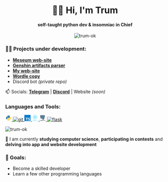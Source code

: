<h1 align="center"><b>✌🏻 Hi, I'm Trum</b></h1>
<h4 align="center">self-taught python dev & insomniac in Chief</h4>

<p align="center"> <img src="https://komarev.com/ghpvc/?username=trum-ok&label=Profile%20views&color=0e75b6&color=grey" alt="trum-ok" /> </p>


<h3>👨‍💻 Projects under development:</h3>

<ul>
    <li><b><a href="https://github.com/Trum-ok/museum">Meseum web-site</a></b></li>
    <li><b><a href="https://github.com/Trum-ok/genshin-art-parser">Genshin artifacts parser</a></b></li>
    <li><b><a href="https://github.com/Trum-ok/portfolio">My web-site</a></b></li>
    <li><b><a href="https://github.com/Trum-ok/5letters">Wordle copy</a></b></li>
    <li>Discord bot <i>(private repo)</i></li>
</ul>
  
📫 Socials: **[Telegram](https://t.me/OpSonata)** | **[Discord](https://discord.com/users/469403257760907274)** | Website *(soon)* 

<h3 align="left">Languages and Tools:</h3>
<p align="left"> 
<a href="https://www.python.org" target="_blank" rel="noreferrer"> <img src="https://raw.githubusercontent.com/devicons/devicon/master/icons/python/python-original.svg" alt="python" width="20" height="20"/> </a> 
<a href="https://git-scm.com/" target="_blank" rel="noreferrer"> <img src="https://www.vectorlogo.zone/logos/git-scm/git-scm-icon.svg" alt="git" width="20" height="20"/> </a>
<a href="https://www.typescriptlang.org/" target="_blank" rel="noreferrer"> <img src="https://raw.githubusercontent.com/devicons/devicon/master/icons/typescript/typescript-original.svg" alt="typescript" width="20" height="20"/> </a>
<a href="https://reactjs.org/" target="_blank" rel="noreferrer"> <img src="https://raw.githubusercontent.com/devicons/devicon/master/icons/react/react-original-wordmark.svg" alt="react" width="20" height="20"/> </a>
<a href="https://www.postgresql.org" target="_blank" rel="noreferrer"> <img src="https://raw.githubusercontent.com/devicons/devicon/master/icons/postgresql/postgresql-original-wordmark.svg" alt="postgresql" width="20" height="20"/> </a>
<a href="https://flask.palletsprojects.com/" target="_blank" rel="noreferrer"> <img src="https://www.vectorlogo.zone/logos/pocoo_flask/pocoo_flask-icon.svg" alt="flask" width="20" height="20"/> </a>
</p>



<p><img src="https://github-readme-stats.vercel.app/api/top-langs?username=trum-ok&show_icons=true&theme=dark&locale=en&layout=compact" alt="trum-ok" /></p>



🌱 I am currently **studying computer science**, **participating in contests** and **delving into app and website development**

<h3>🧧 Goals:</h3>

- Become a skilled developer
- Learn a few other programming languages